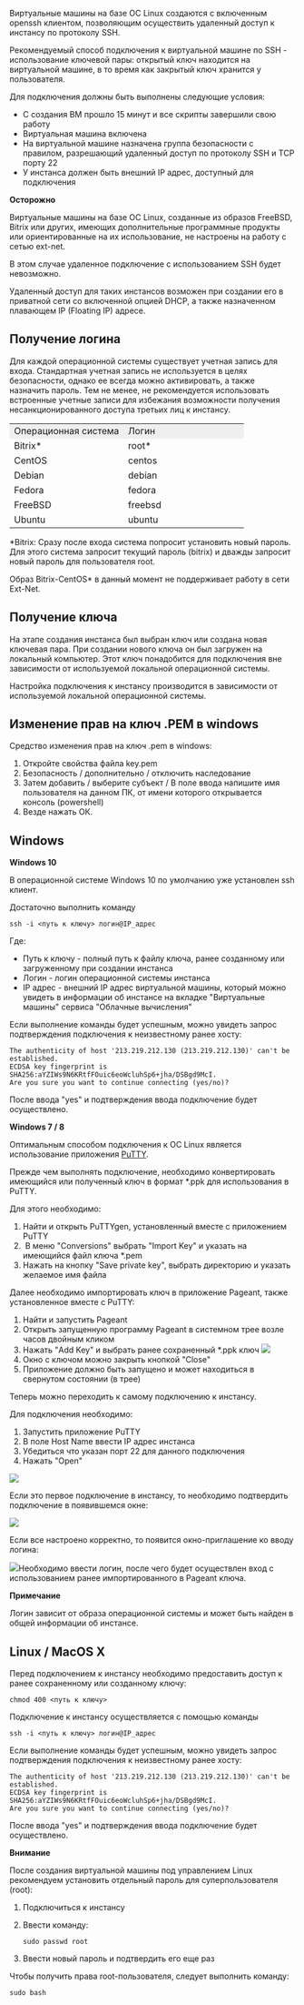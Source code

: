 Виртуальные машины на базе ОС Linux создаются с включенным openssh клиентом, позволяющим осуществить удаленный доступ к инстансу по протоколу SSH.

Рекомендуемый способ подключения к виртуальной машине по SSH - использование ключевой пары: открытый ключ находится на виртуальной машине, в то время как закрытый ключ хранится у пользователя.

Для подключения должны быть выполнены следующие условия:

*   С создания ВМ прошло 15 минут и все скрипты завершили свою работу
*   Виртуальная машина включена
*   На виртуальной машине назначена группа безопасности с правилом, разрешающий удаленный доступ по протоколу SSH и TCP порту 22 
*   У инстанса должен быть внешний IP адрес, доступный для подключения

**Осторожно**

Виртуальные машины на базе ОС Linux, созданные из образов FreeBSD, Bitrix или других, имеющих дополнительные программные продукты или ориентированные на их использование, не настроены на работу с сетью ext-net.

В этом случае удаленное подключение с использованием SSH будет невозможно.

Удаленный доступ для таких инстансов возможен при создании его в приватной сети со включенной опцией DHCP, а также назначенном плавающем IP (Floating IP) адресе. 

Получение логина
----------------

Для каждой операционной системы существует учетная запись для входа. Стандартная учетная запись не используется в целях безопасности, однако ее всегда можно активировать, а также назначить пароль. Тем не менее, не рекомендуется использовать встроенные учетные записи для избежания возможности получения несанкционированного доступа третьих лиц к инстансу.

<table border="0" cellpadding="0" cellspacing="0" style="margin-right: calc(2%); width: 98%;" width="265"><tbody><tr><td style="background-color: rgb(239, 239, 239);">Операционная система</td><td style="background-color: rgb(239, 239, 239);">Логин</td></tr><tr><td height="19" width="48.679245283018865%">Bitrix*</td><td width="51.320754716981135%">root*</td></tr><tr><td height="19">CentOS</td><td>centos</td></tr><tr><td height="19">Debian</td><td>debian</td></tr><tr><td height="19">Fedora</td><td>fedora</td></tr><tr><td height="19">FreeBSD</td><td>freebsd</td></tr><tr><td height="19">Ubuntu</td><td>ubuntu</td></tr></tbody></table>

\*Bitrix: Сразу после входа система попросит установить новый пароль. Для этого система запросит текущий пароль (bitrix) и дважды запросит новый пароль для пользователя root.

Образ Bitrix-CentOS\* в данный момент не поддерживает работу в сети Ext-Net.

Получение ключа
---------------

На этапе создания инстанса был выбран ключ или создана новая ключевая пара. При создании нового ключа он был загружен на локальный компьютер. Этот ключ понадобится для подключения вне зависимости от используемой локальной операционной системы.

Настройка подключения к инстансу производится в зависимости от используемой локальной операционной системы.

Изменение прав на ключ .PEM в windows
-------------------------------------

Средство изменения прав на ключ .pem в windows:

1.  Откройте свойства файла key.pem
2.  Безопасность / дополнительно / отключить наследование
3.  Затем добавить / выберите субъект / В поле ввода напишите имя пользователя на данном ПК, от имени которого открывается консоль (powershell)
4.  Везде нажать ОК.

Windows
-------

**Windows 10**

В операционной системе Windows 10 по умолчанию уже установлен ssh клиент.

Достаточно выполнить команду

```
ssh -i <путь к ключу> логин@IP_адрес
```
Где:

*   Путь к ключу - полный путь к файлу ключа, ранее созданному или загруженному при создании инстанса
*   Логин - логин операционной системы инстанса
*   IP адрес - внешний IP адрес виртуальной машины, который можно увидеть в информации об инстансе на вкладке "Виртуальные машины" сервиса "Облачные вычисления"

Если выполнение команды будет успешным, можно увидеть запрос подтверждения подключения к неизвестному ранее хосту:

```
The authenticity of host '213.219.212.130 (213.219.212.130)' can't be established.
ECDSA key fingerprint is SHA256:aYZIWs9N6KRtfFOuic6eoWcluhSp6+jha/DSBgd9McI.
Are you sure you want to continue connecting (yes/no)?
```

После ввода "yes" и подтверждения ввода подключение будет осуществлено.

**Windows 7 / 8**

Оптимальным способом подключения к ОС Linux является использование приложения [PuTTY](https://www.putty.org/).

Прежде чем выполнять подключение, необходимо конвертировать имеющийся или полученный ключ в формат \*.ppk для использования в PuTTY.

Для этого необходимо:

1.  Найти и открыть PuTTYgen, установленный вместе с приложением PuTTY
2.   В меню "Conversions" выбрать "Import Key" и указать на имеющийся файл ключа \*.pem
3.  Нажать на кнопку "Save private key", выбрать директорию и указать желаемое имя файла

Далее необходимо импортировать ключ в приложение Pageant, также установленное вместе с PuTTY:

1.  Найти и запустить Pageant
2.  Открыть запущенную программу Pageant в системном трее возле часов двойным кликом
3.  Нажать "Add Key" и выбрать ранее сохраненный \*.ppk ключ ![](./assets/1597090770510-1597090770510.png)
4.  Окно с ключом можно закрыть кнопкой "Close"
5.  Приложение должно быть запущено и может находиться в свернутом состоянии (в трее)

Теперь можно переходить к самому подключению к инстансу.

Для подключения необходимо:

1.  Запустить приложение PuTTY
2.  В поле Host Name ввести IP адрес инстанса
3.  Убедиться что указан порт 22 для данного подключения
4.  Нажать "Open"

![](./assets/1597090935186-1597090935186.png)

Если это первое подключение в инстансу, то необходимо подтвердить подключение в появившемся окне:

![](./assets/1597091775921-1597091775921.png)

Если все настроено корректно, то появится окно-приглашение ко вводу логина:

![](./assets/1597091908810-1597091908810.png)Необходимо ввести логин, после чего будет осуществлен вход с использованием ранее импортированного в Pageant ключа.

**Примечание**

Логин зависит от образа операционной системы и может быть найден в общей информации об инстансе.

Linux / MacOS X
---------------

Перед подключением к инстансу необходимо предоставить доступ к ранее сохраненному или созданному ключу:

```
chmod 400 <путь к ключу>
```

Подключение к инстансу осуществляется с помощью команды

```
ssh -i <путь к ключу> логин@IP_адрес
```

Если выполнение команды будет успешным, можно увидеть запрос подтверждения подключения к неизвестному ранее хосту:

```
The authenticity of host '213.219.212.130 (213.219.212.130)' can't be established.
ECDSA key fingerprint is SHA256:aYZIWs9N6KRtfFOuic6eoWcluhSp6+jha/DSBgd9McI.
Are you sure you want to continue connecting (yes/no)?
```

После ввода "yes" и подтверждения ввода подключение будет осуществлено.

**Внимание**

После создания виртуальной машины под управлением Linux рекомендуем установить отдельный пароль для суперпользователя (root):

1.  Подключиться к инстансу
2.  Ввести команду:
    ```
    sudo passwd root
    ```
    
3.  Ввести новый пароль и подтвердить его еще раз

Чтобы получить права root-пользователя, следует выполнить команду:

```
sudo bash
```